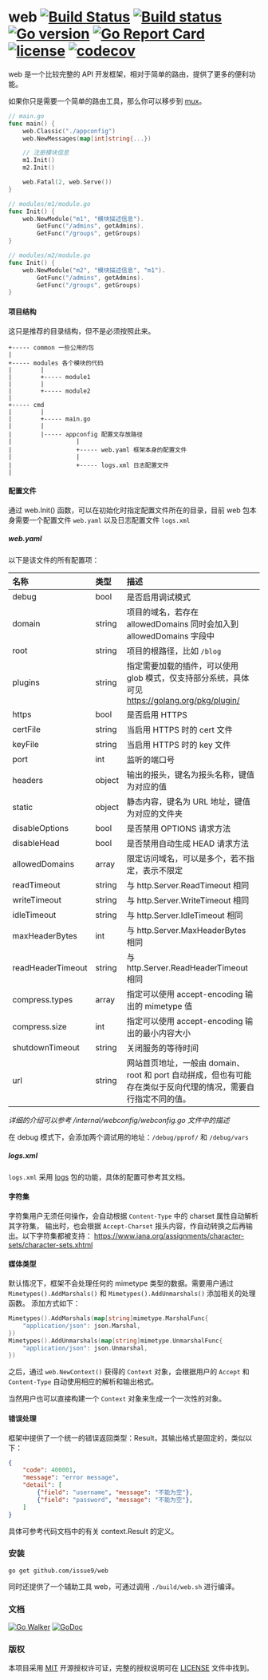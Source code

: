 web
[![Build Status](https://travis-ci.org/issue9/web.svg?branch=master)](https://travis-ci.org/issue9/web)
[![Build status](https://ci.appveyor.com/api/projects/status/a5nj9txfmh4wgqj3?svg=true)](https://ci.appveyor.com/project/caixw/web)
[![Go version](https://img.shields.io/badge/Go-1.11-brightgreen.svg?style=flat)](https://golang.org)
[![Go Report Card](https://goreportcard.com/badge/github.com/issue9/web)](https://goreportcard.com/report/github.com/issue9/web)
[![license](https://img.shields.io/badge/license-MIT-brightgreen.svg?style=flat)](https://opensource.org/licenses/MIT)
[![codecov](https://codecov.io/gh/issue9/web/branch/master/graph/badge.svg)](https://codecov.io/gh/issue9/web)
======


web 是一个比较完整的 API 开发框架，相对于简单的路由，提供了更多的便利功能。

如果你只是需要一个简单的路由工具，那么你可以移步到 [mux](https://github.com/issue9/mux)。

```go
// main.go
func main() {
    web.Classic("./appconfig")
    web.NewMessages(map[int]string{...})

    // 注册模块信息
    m1.Init()
    m2.Init()

    web.Fatal(2, web.Serve())
}

// modules/m1/module.go
func Init() {
    web.NewModule("m1", "模块描述信息").
        GetFunc("/admins", getAdmins).
        GetFunc("/groups", getGroups)
}

// modules/m2/module.go
func Init() {
    web.NewModule("m2", "模块描述信息", "m1").
        GetFunc("/admins", getAdmins).
        GetFunc("/groups", getGroups)
}
```


#### 项目结构

这只是推荐的目录结构，但不是必须按照此来。
```
+----- common 一些公用的包
|
+----- modules 各个模块的代码
|        |
|        +----- module1
|        |
|        +----- module2
|
+----- cmd
|        |
|        +----- main.go
|        |
|        |----- appconfig 配置文存放路径
|                  |
|                  +----- web.yaml 框架本身的配置文件
|                  |
|                  +----- logs.xml 日志配置文件
|
```


#### 配置文件

通过 web.Init() 函数，可以在初始化时指定配置文件所在的目录，目前 web 包本身需要一个配置文件 `web.yaml` 以及日志配置文件 `logs.xml`

##### web.yaml

以下是该文件的所有配置项：

| 名称              | 类型   | 描述
|:------------------|:-------|:-----
| debug             | bool   | 是否启用调试模式
| domain            | string | 项目的域名，若存在 allowedDomains 同时会加入到 allowedDomains 字段中
| root              | string | 项目的根路径，比如 `/blog`
| plugins           | string | 指定需要加载的插件，可以使用 glob 模式，仅支持部分系统，具体可见 https://golang.org/pkg/plugin/
| https             | bool   | 是否启用 HTTPS
| certFile          | string | 当启用 HTTPS 时的 cert 文件
| keyFile           | string | 当启用 HTTPS 时的 key 文件
| port              | int    | 监听的端口号
| headers           | object | 输出的报头，键名为报头名称，键值为对应的值
| static            | object | 静态内容，键名为 URL 地址，键值为对应的文件夹
| disableOptions    | bool   | 是否禁用 OPTIONS 请求方法
| disableHead       | bool   | 是否禁用自动生成 HEAD 请求方法
| allowedDomains    | array  | 限定访问域名，可以是多个，若不指定，表示不限定
| readTimeout       | string | 与 http.Server.ReadTimeout 相同
| writeTimeout      | string | 与 http.Server.WriteTimeout 相同
| idleTimeout       | string | 与 http.Server.IdleTimeout 相同
| maxHeaderBytes    | int    | 与 http.Server.MaxHeaderBytes 相同
| readHeaderTimeout | string | 与 http.Server.ReadHeaderTimeout 相同
| compress.types    | array  | 指定可以使用 accept-encoding 输出的 mimetype 值
| compress.size     | int    | 指定可以使用 accept-encoding 输出的最小内容大小
| shutdownTimeout   | string | 关闭服务的等待时间
| url               | string | 网站首页地址，一般由 domain、root 和 port 自动拼成，但也有可能存在类似于反向代理的情况，需要自行指定不同的值。

*详细的介绍可以参考 /internal/webconfig/webconfig.go 文件中的描述*


在 debug 模式下，会添加两个调试用的地址：`/debug/pprof/` 和 `/debug/vars`



##### logs.xml

`logs.xml` 采用 [logs](https://github.com/issue9/logs) 包的功能，具体的配置可参考其文档。



#### 字符集

字符集用户无须任何操作，会自动根据 `Content-Type` 中的 charset 属性自动解析其字符集，
输出时，也会根据 `Accept-Charset` 报头内容，作自动转换之后再输出。以下字符集都被支持：
https://www.iana.org/assignments/character-sets/character-sets.xhtml


#### 媒体类型

默认情况下，框架不会处理任何的 mimetype 类型的数据。需要用户通过
`Mimetypes().AddMarshals()` 和 `Mimetypes().AddUnmarshals()` 添加相关的处理函数。
添加方式如下：
```go
Mimetypes().AddMarshals(map[string]mimetype.MarshalFunc{
    "application/json": json.Marshal,
})
Mimetypes().AddUnmarshals(map[string]mimetype.UnmarshalFunc{
    "application/json": json.Unmarshal,
})
```
之后，通过 `web.NewContext()` 获得的 `Context` 对象，会根据用户的
`Accept` 和 `Content-Type` 自动使用相应的解析和输出格式。

当然用户也可以直接构建一个 `Context` 对象来生成一个一次性的对象。



#### 错误处理

框架中提供了一个统一的错误返回类型：Result，其输出格式是固定的，类似以下：
```json
{
    "code": 400001,
    "message": "error message",
    "detail": [
        {"field": "username", "message": "不能为空"},
        {"field": "password", "message": "不能为空"},
    ]
}
```

具体可参考代码文档中的有关 context.Result 的定义。



### 安装

```shell
go get github.com/issue9/web
```

同时还提供了一个辅助工具 web，可通过调用 `./build/web.sh` 进行编译。



### 文档

[![Go Walker](https://gowalker.org/api/v1/badge)](https://gowalker.org/github.com/issue9/web)
[![GoDoc](https://godoc.org/github.com/issue9/web?status.svg)](https://godoc.org/github.com/issue9/web)



### 版权

本项目采用 [MIT](https://opensource.org/licenses/MIT) 开源授权许可证，完整的授权说明可在 [LICENSE](LICENSE) 文件中找到。
